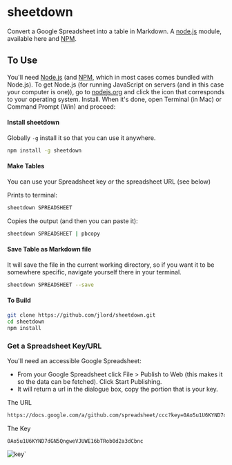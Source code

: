# sheetdown

Convert a Google Spreadsheet into a table in Markdown. A [node.js](http://www.nodejs.org) module, available here and [NPM](http://www.npmjs.org/sheetdown).

## To Use

You'll need [Node.js](http://www.nodejs.org) (and [NPM](http://www.npmjs.org/sheetdown), which in most cases comes bundled with Node.js). To get Node.js (for running JavaScript on servers (and in this case your computer is one)), go to [nodejs.org](http://www.nodejs.org) and click the icon that corresponds to your operating system. Install. When it's done, open Terminal (in Mac) or Command Prompt (Win) and proceed:

#### Install sheetdown

Globally `-g` install it so that you can use it anywhere.

```bash
npm install -g sheetdown
```

#### Make Tables

You can use your Spreadsheet key _or_ the spreadsheet URL (see below)

Prints to terminal:

```bash
sheetdown SPREADSHEET
```

Copies the output (and then you can paste it):

```bash
sheetdown SPREADSHEET | pbcopy
```

#### Save Table as Markdown file

It will save the file in the current working directory, so if you want it to be somewhere specific, navigate yourself there in your terminal.

```bash
sheetdown SPREADSHEET --save
```

#### To Build

```bash
git clone https://github.com/jlord/sheetdown.git
cd sheetdown
npm install
```

### Get a Spreadsheet Key/URL

You'll need an accessible Google Spreadsheet:

- From your Google Spreadsheet click File > Publish to Web (this makes it so the data can be fetched). Click Start Publishing.
- It will return a url in the dialogue box, copy the portion that is your key.

The URL

```bash
https://docs.google.com/a/github.com/spreadsheet/ccc?key=0Ao5u1U6KYND7dGN5QngweVJUWE16bTRob0d2a3dCbnc#gid=0
```

The Key

`0Ao5u1U6KYND7dGN5QngweVJUWE16bTRob0d2a3dCbnc`

![key](https://raw.github.com/jllord/sheetsee-cache/master/img/key.png)`
